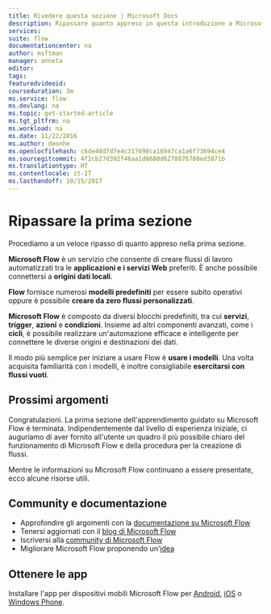 ```yaml
---
title: Rivedere questa sezione | Microsoft Docs
description: Ripassare quanto appreso in questa introduzione a Microsoft Flow.
services: 
suite: flow
documentationcenter: na
author: msftman
manager: anneta
editor: 
tags: 
featuredvideoid: 
courseduration: 3m
ms.service: flow
ms.devlang: na
ms.topic: get-started-article
ms.tgt_pltfrm: na
ms.workload: na
ms.date: 11/22/2016
ms.author: deonhe
ms.openlocfilehash: c6de48d7d7e4c317698ca16947ca1a6f73694ce4
ms.sourcegitcommit: 4f2cb27d392f46aa1d8680d6278876780ed3871b
ms.translationtype: HT
ms.contentlocale: it-IT
ms.lasthandoff: 10/15/2017
---
```

# <a name="review-the-first-section"></a>Ripassare la prima sezione
Procediamo a un veloce ripasso di quanto appreso nella prima sezione.

**Microsoft Flow** è un servizio che consente di creare flussi di lavoro automatizzati tra le **applicazioni e i servizi Web** preferiti.  È anche possibile connettersi a **origini dati locali**.

**Flow** fornisce numerosi **modelli predefiniti** per essere subito operativi oppure è possibile **creare da zero flussi personalizzati**.   

**Microsoft Flow** è composto da diversi blocchi predefiniti, tra cui **servizi**, **trigger**, **azioni** e **condizioni**.  Insieme ad altri componenti avanzati, come i **cicli**, è possibile realizzare un'automazione efficace e intelligente per connettere le diverse origini e destinazioni dei dati.

Il modo più semplice per iniziare a usare Flow è **usare i modelli**.  Una volta acquisita familiarità con i modelli, è inoltre consigliabile **esercitarsi con flussi vuoti**. 

## <a name="whats-next"></a>Prossimi argomenti
Congratulazioni. La prima sezione dell'apprendimento guidato su Microsoft Flow è terminata. Indipendentemente dal livello di esperienza iniziale, ci auguriamo di aver fornito all'utente un quadro il più possibile chiaro del funzionamento di Microsoft Flow e della procedura per la creazione di flussi. 

Mentre le informazioni su Microsoft Flow continuano a essere presentate, ecco alcune risorse utili.

## <a name="community-and-documentation"></a>Community e documentazione
* Approfondire gli argomenti con la [documentazione su Microsoft Flow](https://aka.ms/q2613b)
* Tenersi aggiornati con il [blog di Microsoft Flow](https://flow.microsoft.com/blog/)
* Iscriversi alla [community di Microsoft Flow](https://powerusers.microsoft.com/t5/Microsoft-Flow-Community/ct-p/FlowCommunity)
* Migliorare Microsoft Flow proponendo un'[idea](https://powerusers.microsoft.com/t5/Flow-Ideas/idb-p/FlowIdeas)

## <a name="get-the-apps"></a>Ottenere le app
Installare l'app per dispositivi mobili Microsoft Flow per [Android](https://aka.ms/flowmobiledocsandroid), [iOS](https://aka.ms/flowmobiledocsios) o [Windows Phone](https://aka.ms/flowmobilewindows).

